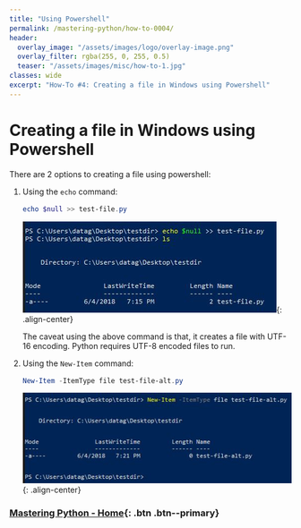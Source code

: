 ```yaml
---
title: "Using Powershell"
permalink: /mastering-python/how-to-0004/
header:
  overlay_image: "/assets/images/logo/overlay-image.png"
  overlay_filter: rgba(255, 0, 255, 0.5)
  teaser: "/assets/images/misc/how-to-1.jpg"
classes: wide
excerpt: "How-To #4: Creating a file in Windows using Powershell"
---
```


# Creating a file in Windows using Powershell

There are 2 options to creating a file using powershell:

1. Using the `echo` command:

      ```powershell
      echo $null >> test-file.py
      ```

      ![Create file using echo](/assets/images/courses/mastering-python/how-to-0004-ss-001.JPG){: .align-center}

      The caveat using the above command is that, it creates a file with UTF-16 encoding. Python requires UTF-8 encoded files to run.

2. Using the `New-Item` command:

      ```powershell
      New-Item -ItemType file test-file-alt.py
      ```

      ![Create file using New-Item](/assets/images/courses/mastering-python/how-to-0004-ss-002.JPG){: .align-center}

### [Mastering Python - Home](/mastering-python/){: .btn .btn--primary}
